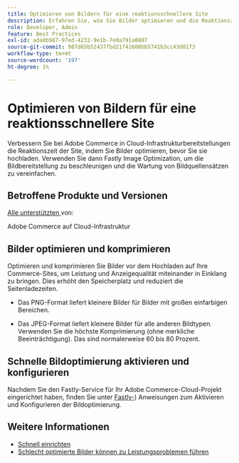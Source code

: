 ```yaml
---
title: Optimieren von Bildern für eine reaktionsschnellere Site
description: Erfahren Sie, wie Sie Bilder optimieren und die Reaktionszeit auf Ihren Adobe Commerce-Sites mit Fastly Image Optimization optimieren können.
role: Developer, Admin
feature: Best Practices
exl-id: ada8b987-97ed-4232-9e1b-7e0a791a0807
source-git-commit: 987d65b52437fbd21f41600bb5741b3cc43d01f3
workflow-type: tm+mt
source-wordcount: '197'
ht-degree: 1%

---
```


# Optimieren von Bildern für eine reaktionsschnellere Site

Verbessern Sie bei Adobe Commerce in Cloud-Infrastrukturbereitstellungen die Reaktionszeit der Site, indem Sie Bilder optimieren, bevor Sie sie hochladen. Verwenden Sie dann Fastly Image Optimization, um die Bildbereitstellung zu beschleunigen und die Wartung von Bildquellensätzen zu vereinfachen.

## Betroffene Produkte und Versionen

[Alle unterstützten ](../../../release/versions.md) von:

Adobe Commerce auf Cloud-Infrastruktur


## Bilder optimieren und komprimieren

Optimieren und komprimieren Sie Bilder vor dem Hochladen auf Ihre Commerce-Sites, um Leistung und Anzeigequalität miteinander in Einklang zu bringen. Dies erhöht den Speicherplatz und reduziert die Seitenladezeiten.

- Das PNG-Format liefert kleinere Bilder für Bilder mit großen einfarbigen Bereichen.

- Das JPEG-Format liefert kleinere Bilder für alle anderen Bildtypen. Verwenden Sie die höchste Komprimierung (ohne merkliche Beeinträchtigung). Das sind normalerweise 60 bis 80 Prozent.

## Schnelle Bildoptimierung aktivieren und konfigurieren

Nachdem Sie den Fastly-Service für Ihr Adobe Commerce-Cloud-Projekt eingerichtet haben, finden Sie unter [Fastly-](https://experienceleague.adobe.com/de/docs/commerce-cloud-service/user-guide/cdn/fastly-image-optimization)) Anweisungen zum Aktivieren und Konfigurieren der Bildoptimierung.

## Weitere Informationen

- [Schnell einrichten](https://experienceleague.adobe.com/de/docs/commerce-cloud-service/user-guide/cdn/setup-fastly/fastly-configuration)
- [Schlecht optimierte Bilder können zu Leistungsproblemen führen](https://experienceleague.adobe.com/docs/commerce-knowledge-base/kb/troubleshooting/miscellaneous/file-storage-low-specific-page-loads-are-slow.html?lang=de)
